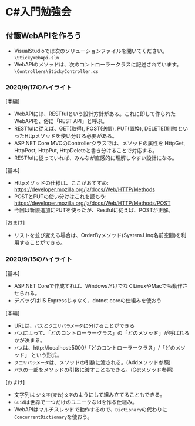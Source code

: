 # C#入門勉強会 

## 付箋WebAPIを作ろう

* VisualStudioでは次のソリューションファイルを開いてください。
`\StickyWebApi.sln`
* WebAPIのメソッドは、次のコントローラークラスに記述されています。
`\Controllers\StickyController.cs`

### 2020/9/17のハイライト

[本編]
* WebAPIには、RESTfulという設計方針がある。これに即して作られたWebAPIを、俗に「REST API」と呼ぶ。
* RESTfulに従えば、GET(取得), POST(送信), PUT(置換), DELETE(削除)といったHttpメソッドを使い分ける必要がある。
* ASP.NET Core MVCのControllerクラスでは、メソッドの属性を HttpGet, HttpPost, HttpPut, HttpDeleteと書き分けることで対応する。
* RESTfulに従っていれば、みんなが直感的に理解しやすい設計になる。

[基本]
* Httpメソッドの仕様は、ここがおすすめ: https://developer.mozilla.org/ja/docs/Web/HTTP/Methods
* POSTとPUTの使い分けはこれを読もう: https://developer.mozilla.org/ja/docs/Web/HTTP/Methods/POST
* 今回は新規追加にPUTを使ったが、Restfulに従えば、POSTが正解。

[おまけ]
* リストを並び変える場合は、OrderByメソッド(System.Linq名前空間)を利用することができる。

### 2020/9/15のハイライト

[基本]
* ASP.NET Coreで作成すれば、WindowsだけでなくLinuxやMacでも動作させられる。
* デバッグはIIS Expressじゃなく、dotnet coreの仕組みを使おう

[本編]
* URLは、`パス`と`クエリパラメータ`に分けることができる
* `パス`によって、「どのコントローラークラス」の「どのメソッド」が呼ばれるかが決まる。
* `パス`は、http://localhost:5000/「どのコントローラークラス」/「どのメソッド」 という形式。
* `クエリパラメータ`は、メソッドの引数に渡される。(Addメソッド参照)
* `パス`の一部をメソッドの引数に渡すこともできる。(Getメソッド参照)

[おまけ]
* 文字列は `$"文字{変数}文字`のようにして組み立てることもできる。
* `Guid`は世界で一つだけのユニークなIdを作る仕組み。
* WebAPIはマルチスレッドで動作するので、`Dictionary`の代わりに`ConcurrentDictionary`を使おう。

